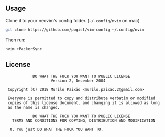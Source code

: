 ## Usage

Clone it to your neovim's config folder. (`~/.config/nvim` on mac)
```sh
git clone https://github.com/pogist/vim-config ~/.config/nvim
```

Then run:
```sh
nvim +PackerSync
```

## License
```
            DO WHAT THE FUCK YOU WANT TO PUBLIC LICENSE
                    Version 2, December 2004

 Copyright (C) 2018 Murilo Paixão <murilo.paixao.2@gmail.com>

 Everyone is permitted to copy and distribute verbatim or modified
 copies of this license document, and changing it is allowed as long
 as the name is changed.

            DO WHAT THE FUCK YOU WANT TO PUBLIC LICENSE
   TERMS AND CONDITIONS FOR COPYING, DISTRIBUTION AND MODIFICATION

  0. You just DO WHAT THE FUCK YOU WANT TO.
```

